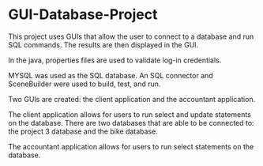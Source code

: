 # GUI-Database-Project

This project uses GUIs that allow the user to connect to a database and run SQL commands. The results are then displayed in the GUI.

In the java, properties files are used to validate log-in credentials. 

MYSQL was used as the SQL database. An SQL connector and SceneBuilder were used to build, test, and run. 

Two GUIs are created: the client application and the accountant application. 

The client application allows for users to run select and update statements on the database.
There are two databases that are able to be connected to: the project 3 database and the bike database. 

The accountant application allows for users to run select statements on the database.
